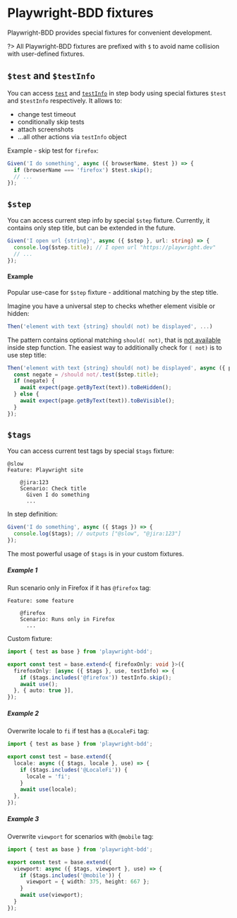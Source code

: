 # Playwright-BDD fixtures
Playwright-BDD provides special fixtures for convenient development.

?> All Playwright-BDD fixtures are prefixed with `$` to avoid name collision with user-defined fixtures.

## `$test` and `$testInfo`
You can access [`test`](https://playwright.dev/docs/api/class-test) and [`testInfo`](https://playwright.dev/docs/api/class-testinfo) in step body using special fixtures `$test` and `$testInfo` respectively. It allows to:

  * change test timeout
  * conditionally skip tests
  * attach screenshots
  * ...all other actions via `testInfo` object

Example - skip test for `firefox`:
```ts
Given('I do something', async ({ browserName, $test }) => { 
  if (browserName === 'firefox') $test.skip();
  // ...
});
```

## `$step`
You can access current step info by special `$step` fixture.
Currently, it contains only step title, but can be extended in the future.

```ts
Given('I open url {string}', async ({ $step }, url: string) => { 
  console.log($step.title); // I open url "https://playwright.dev"
  // ...
});
```

#### Example
Popular use-case for `$step` fixture - additional matching by the step title.

Imagine you have a universal step to checks whether element visible or hidden: 
```ts
Then('element with text {string} should( not) be displayed', ...)
```
The pattern contains optional matching `should( not)`, that is [not available](https://github.com/cucumber/cucumber-expressions/issues/125) inside step function. The easiest way to additionally check for `( not)` is to use step title: 
```ts
Then('element with text {string} should( not) be displayed', async ({ page, $step }, text: string) => {
  const negate = /should not/.test($step.title);
  if (negate) {
    await expect(page.getByText(text)).toBeHidden();
  } else {
    await expect(page.getByText(text)).toBeVisible();
  }
});
```

## `$tags`
You can access current test tags by special `$tags` fixture:

```gherkin
@slow
Feature: Playwright site
    
    @jira:123
    Scenario: Check title
      Given I do something
      ...
```
In step definition:
```ts
Given('I do something', async ({ $tags }) => {
  console.log($tags); // outputs ["@slow", "@jira:123"]
});
```

The most powerful usage of `$tags` is in your custom fixtures.

##### Example 1
Run scenario only in Firefox if it has `@firefox` tag:
```gherkin
Feature: some feature
    
    @firefox
    Scenario: Runs only in Firefox
      ...
```
Custom fixture:
```ts
import { test as base } from 'playwright-bdd';

export const test = base.extend<{ firefoxOnly: void }>({
  firefoxOnly: [async ({ $tags }, use, testInfo) => {
    if ($tags.includes('@firefox')) testInfo.skip();
    await use();
  }, { auto: true }],
});
```

##### Example 2
Overwrite locale to `fi` if test has a `@LocaleFi` tag:
```ts
import { test as base } from 'playwright-bdd';

export const test = base.extend({
  locale: async ({ $tags, locale }, use) => {
    if ($tags.includes('@LocaleFi')) {
      locale = 'fi';
    }
    await use(locale);
  },
});
```

##### Example 3
Overwrite `viewport` for scenarios with `@mobile` tag:
```ts
import { test as base } from 'playwright-bdd';

export const test = base.extend({
  viewport: async ({ $tags, viewport }, use) => {
    if ($tags.includes('@mobile')) {
      viewport = { width: 375, height: 667 };
    }
    await use(viewport);
  }
});
```